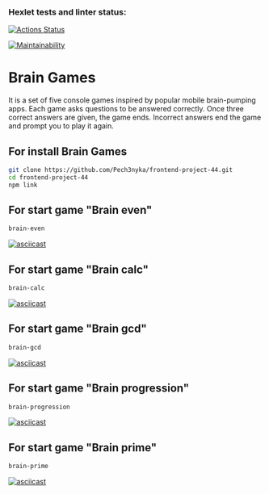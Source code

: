 ### Hexlet tests and linter status:
[![Actions Status](https://github.com/Pech3nyka/frontend-project-44/actions/workflows/hexlet-check.yml/badge.svg)](https://github.com/Pech3nyka/frontend-project-44/actions)

[![Maintainability](https://api.codeclimate.com/v1/badges/094cdd3f3ae9bb2e9ae5/maintainability)](https://codeclimate.com/github/Pech3nyka/frontend-project-44/maintainability)
# Brain Games
It is a set of five console games inspired by popular mobile brain-pumping apps. Each game asks questions to be answered correctly. Once three correct answers are given, the game ends. Incorrect answers end the game and prompt you to play it again.

## For install Brain Games
```sh
git clone https://github.com/Pech3nyka/frontend-project-44.git
cd frontend-project-44
npm link
```

## For start game "Brain even"
```sh
brain-even
```
[![asciicast](https://asciinema.org/a/UCOoG4onymeRbunoj5jjYLF08.svg)](https://asciinema.org/a/UCOoG4onymeRbunoj5jjYLF08)

## For start game "Brain calc"
```sh
brain-calc
```
[![asciicast](https://asciinema.org/a/WkyOzZq4bKMYQ9dIjyxpUyIK1.svg)](https://asciinema.org/a/WkyOzZq4bKMYQ9dIjyxpUyIK1)

## For start game "Brain gcd"
```sh
brain-gcd
```
[![asciicast](https://asciinema.org/a/ZkLVY1kQsTOWhKv22gCxAD20L.svg)](https://asciinema.org/a/ZkLVY1kQsTOWhKv22gCxAD20L)

## For start game "Brain progression"
```sh
brain-progression
```
[![asciicast](https://asciinema.org/a/xbAcgOSdIUvQVRCMsDwx8qJJG.svg)](https://asciinema.org/a/xbAcgOSdIUvQVRCMsDwx8qJJG)

## For start game "Brain prime"
```sh
brain-prime
```
[![asciicast](https://asciinema.org/a/3gOYeGysUo8ZWczVQvbq6BoNS.svg)](https://asciinema.org/a/3gOYeGysUo8ZWczVQvbq6BoNS)
